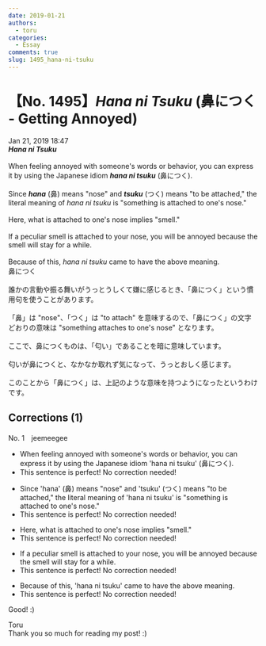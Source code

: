 ```yaml
---
date: 2019-01-21
authors:
  - toru
categories:
  - Essay
comments: true
slug: 1495_hana-ni-tsuku
---
```


# 【No. 1495】<strong><em>Hana ni Tsuku</strong></em> (鼻につく - Getting Annoyed)
<div class="date">Jan 21, 2019 18:47</div>
<div id="post"><div id="body_show_ori">
<strong><em>Hana ni Tsuku</strong></em><br/><br/>When feeling annoyed with someone's words or behavior, you can express it by using the Japanese idiom <strong><em>hana ni tsuku</em></strong> (鼻につく).<br/><br/>Since <strong><em>hana</em></strong> (鼻) means "nose" and <strong><em>tsuku</em></strong> (つく) means "to be attached," the literal meaning of <em>hana ni tsuku</em> is "something is attached to one's nose."<br/><br/>Here, what is attached to one's nose implies "smell."<br/><br/>If a peculiar smell is attached to your nose, you will be annoyed because the smell will stay for a while.<br/><br/>Because of this, <em>hana ni tsuku</em> came to have the above meaning.
</div></div>

<!-- more -->

<div id="post_ja"><div id="body_show_mo">
鼻につく<br/><br/>誰かの言動や振る舞いがうっとうしくて嫌に感じるとき、「鼻につく」という慣用句を使うことがあります。<br/><br/>「鼻」は "nose"、「つく」は "to attach" を意味するので、「鼻につく」の文字どおりの意味は "something attaches to one's nose" となります。<br/><br/>ここで、鼻につくものは、「匂い」であることを暗に意味しています。<br/><br/>匂いが鼻につくと、なかなか取れず気になって、うっとおしく感じます。<br/><br/>このことから「鼻につく」は、上記のような意味を持つようになったというわけです。
</div></div>

## Corrections (1)
<div id="block"><div class="first_name"> No. 1　<span class="just_name">jeemeegee</span></div><div id="block2">
<ul class="correction_field">
<li class="incorrect">When feeling annoyed with someone's words or behavior, you can express it by using the Japanese idiom 'hana ni tsuku' (鼻につく).</li>
<li class="corrected perfect">This sentence is perfect! No correction needed!</li>
</ul>
<ul class="correction_field">
<li class="incorrect">Since 'hana' (鼻) means "nose" and 'tsuku' (つく) means "to be attached," the literal meaning of 'hana ni tsuku' is "something is attached to one's nose."</li>
<li class="corrected perfect">This sentence is perfect! No correction needed!</li>
</ul>
<ul class="correction_field">
<li class="incorrect">Here, what is attached to one's nose implies "smell."</li>
<li class="corrected perfect">This sentence is perfect! No correction needed!</li>
</ul>
<ul class="correction_field">
<li class="incorrect">If a peculiar smell is attached to your nose, you will be annoyed because the smell will stay for a while.</li>
<li class="corrected perfect">This sentence is perfect! No correction needed!</li>
</ul>
<ul class="correction_field">
<li class="incorrect">Because of this, 'hana ni tsuku' came to have the above meaning.</li>
<li class="corrected perfect">This sentence is perfect! No correction needed!</li>
</ul>
<p class="comment_small">
 Good! :)
</p>

</div><div class="name"><span class="just_name">Toru</span><br>
Thank you so much for reading my post! :)
</div>
</div>
